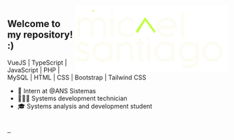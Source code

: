<img align="right" src="logo.png" width="350px">

## Welcome to my repository! :)

<div>
<p>VueJS | TypeScript | JavaScript | PHP | MySQL | HTML | CSS | Bootstrap | Tailwind CSS</p>

- 💼 Intern at @ANS Sistemas
- 👨🏽‍💻 Systems development technician
- 🎓 Systems analysis and development student
</div>

<br>

<div>
   <a href="https://micaelsantiago.vercel.app/" target="_blank">
      <img src="https://img.shields.io/badge/Portifolio-C0FF3B?style=for-the-badge&logo=&logoColor=white" alt="">
   </a>
   <a href="https://www.linkedin.com/in/micael-santiago-959830210/" target="_blank">
      <img src="https://img.shields.io/badge/LinkedIn-222121?style=for-the-badge&logo=linkedin&logoColor=white" alt="">
   </a>
   <a href="mailto:santiagoo.micael04@gmail.com" target="_blank">
      <img src="https://img.shields.io/badge/Gmail-FDFCF3?style=for-the-badge&logo=gmail&logoColor=black" alt="">
   </a>
</div>
